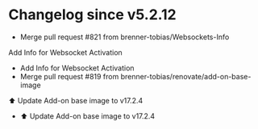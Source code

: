 # Changelog since v5.2.12
- Merge pull request #821 from brenner-tobias/Websockets-Info

Add Info for Websocket Activation 
- Add Info for Websocket Activation 
- Merge pull request #819 from brenner-tobias/renovate/add-on-base-image

⬆️ Update Add-on base image to v17.2.4 
- ⬆️ Update Add-on base image to v17.2.4 
